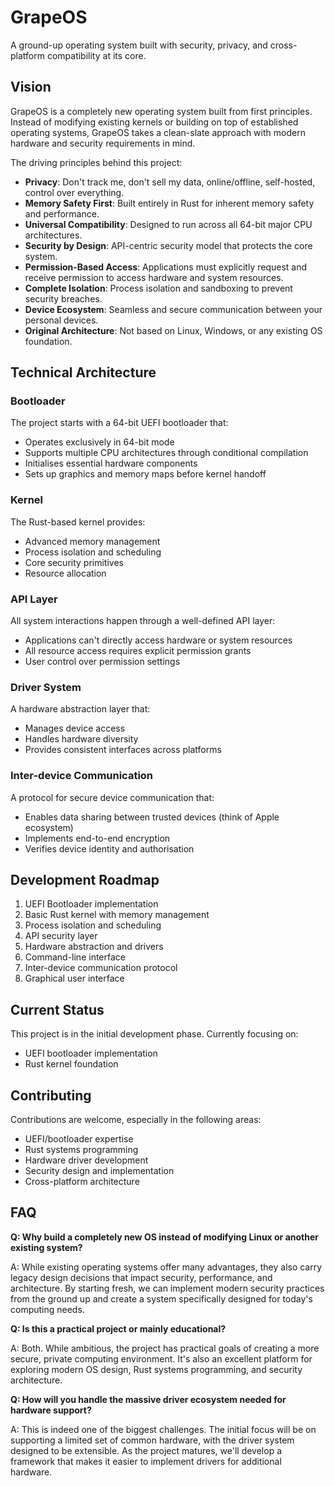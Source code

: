 # GrapeOS

A ground-up operating system built with security, privacy, and cross-platform compatibility at its core.

## Vision

GrapeOS is a completely new operating system built from first principles. Instead of modifying existing kernels or building on top of established operating systems, GrapeOS takes a clean-slate approach with modern hardware and security requirements in mind.

The driving principles behind this project:
- **Privacy**: Don't track me, don't sell my data, online/offline, self-hosted, control over everything.
- **Memory Safety First**: Built entirely in Rust for inherent memory safety and performance.
- **Universal Compatibility**: Designed to run across all 64-bit major CPU architectures.
- **Security by Design**: API-centric security model that protects the core system.
- **Permission-Based Access**: Applications must explicitly request and receive permission to access hardware and system resources.
- **Complete Isolation**: Process isolation and sandboxing to prevent security breaches.
- **Device Ecosystem**: Seamless and secure communication between your personal devices.
- **Original Architecture**: Not based on Linux, Windows, or any existing OS foundation.

## Technical Architecture

### Bootloader

The project starts with a 64-bit UEFI bootloader that:
- Operates exclusively in 64-bit mode
- Supports multiple CPU architectures through conditional compilation
- Initialises essential hardware components
- Sets up graphics and memory maps before kernel handoff

### Kernel

The Rust-based kernel provides:
- Advanced memory management
- Process isolation and scheduling
- Core security primitives
- Resource allocation

### API Layer

All system interactions happen through a well-defined API layer:
- Applications can't directly access hardware or system resources
- All resource access requires explicit permission grants
- User control over permission settings

### Driver System

A hardware abstraction layer that:
- Manages device access
- Handles hardware diversity
- Provides consistent interfaces across platforms

### Inter-device Communication

A protocol for secure device communication that:
- Enables data sharing between trusted devices (think of Apple ecosystem)
- Implements end-to-end encryption
- Verifies device identity and authorisation

## Development Roadmap

1. UEFI Bootloader implementation
2. Basic Rust kernel with memory management
3. Process isolation and scheduling
4. API security layer
5. Hardware abstraction and drivers
6. Command-line interface
7. Inter-device communication protocol
8. Graphical user interface

## Current Status

This project is in the initial development phase. Currently focusing on:
- UEFI bootloader implementation
- Rust kernel foundation

## Contributing

Contributions are welcome, especially in the following areas:
- UEFI/bootloader expertise
- Rust systems programming
- Hardware driver development
- Security design and implementation
- Cross-platform architecture

## FAQ

**Q: Why build a completely new OS instead of modifying Linux or another existing system?**

A: While existing operating systems offer many advantages, they also carry legacy design decisions that impact security, performance, and architecture. By starting fresh, we can implement modern security practices from the ground up and create a system specifically designed for today's computing needs.

**Q: Is this a practical project or mainly educational?**

A: Both. While ambitious, the project has practical goals of creating a more secure, private computing environment. It's also an excellent platform for exploring modern OS design, Rust systems programming, and security architecture.

**Q: How will you handle the massive driver ecosystem needed for hardware support?**

A: This is indeed one of the biggest challenges. The initial focus will be on supporting a limited set of common hardware, with the driver system designed to be extensible. As the project matures, we'll develop a framework that makes it easier to implement drivers for additional hardware.
